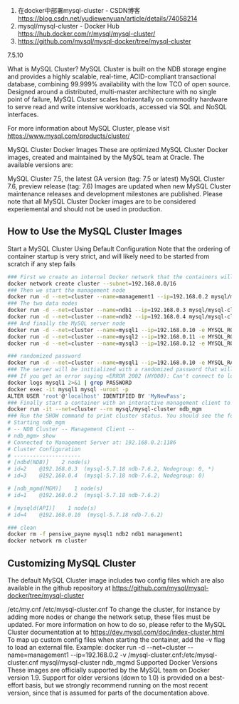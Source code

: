 

1. 在docker中部署mysql-cluster - CSDN博客 https://blog.csdn.net/yudiewenyuan/article/details/74058214
2. mysql/mysql-cluster - Docker Hub https://hub.docker.com/r/mysql/mysql-cluster/
3. https://github.com/mysql/mysql-docker/tree/mysql-cluster

7.5.10

What is MySQL Cluster?
MySQL Cluster is built on the NDB storage engine and provides a highly scalable, real-time, ACID-compliant transactional database, combining 99.999% availability with the low TCO of open source. Designed around a distributed, multi-master architecture with no single point of failure, MySQL Cluster scales horizontally on commodity hardware to serve read and write intensive workloads, accessed via SQL and NoSQL interfaces.

For more information about MySQL Cluster, please visit https://www.mysql.com/products/cluster/

MySQL Cluster Docker Images
These are optimized MySQL Cluster Docker images, created and maintained by the MySQL team at Oracle. The available versions are:

MySQL Cluster 7.5, the latest GA version (tag: 7.5 or latest)
MySQL Cluster 7.6, preview release (tag: 7.6)
Images are updated when new MySQL Cluster maintenance releases and development milestones are published. Please note that all MySQL Cluster Docker images are to be considered experiemental and should not be used in production.

## How to Use the MySQL Cluster Images
Start a MySQL Cluster Using Default Configuration
Note that the ordering of container startup is very strict, and will likely need to be started from scratch if any step fails

```sh
### First we create an internal Docker network that the containers will use to communicate
docker network create cluster --subnet=192.168.0.0/16
### Then we start the management node
docker run -d --net=cluster --name=management1 --ip=192.168.0.2 mysql/mysql-cluster:7.5.10 ndb_mgmd
### The two data nodes
docker run -d --net=cluster --name=ndb1 --ip=192.168.0.3 mysql/mysql-cluster:7.5.10 ndbd
docker run -d --net=cluster --name=ndb2 --ip=192.168.0.4 mysql/mysql-cluster:7.5.10 ndbd
### And finally the MySQL server node
docker run -d --net=cluster --name=mysql1 --ip=192.168.0.10 -e MYSQL_ROOT_PASSWORD=root mysql/mysql-cluster:7.5.10 mysqld
docker run -d --net=cluster --name=mysql2 --ip=192.168.0.11 -e MYSQL_ROOT_PASSWORD=root mysql/mysql-cluster:7.5.10 mysqld
docker run -d --net=cluster --name=mysql3 --ip=192.168.0.12 -e MYSQL_ROOT_PASSWORD=root mysql/mysql-cluster:7.5.10 mysqld

### randomized password
docker run -d --net=cluster --name=mysql1 --ip=192.168.0.10 -e MYSQL_RANDOM_ROOT_PASSWORD=true mysql/mysql-cluster:7.5.10 mysqld
### The server will be initialized with a randomized password that will need to be changed, so fetch it from the log, then log in and change the password.
### If you get an error saying «ERROR 2002 (HY000): Can't connect to local MySQL server through socket» then the server has not finished initializing yet.
docker logs mysql1 2>&1 | grep PASSWORD
docker exec -it mysql1 mysql -uroot -p
ALTER USER 'root'@'localhost' IDENTIFIED BY 'MyNewPass';
### Finally start a container with an interactive management client to verify that the cluster is up
docker run -it --net=cluster --rm mysql/mysql-cluster ndb_mgm 
### Run the SHOW command to print cluster status. You should see the following
# Starting ndb_mgm
# -- NDB Cluster -- Management Client --
# ndb_mgm> show
# Connected to Management Server at: 192.168.0.2:1186
# Cluster Configuration
# ---------------------
# [ndbd(NDB)]    2 node(s)
# id=2    @192.168.0.3  (mysql-5.7.18 ndb-7.6.2, Nodegroup: 0, *)
# id=3    @192.168.0.4  (mysql-5.7.18 ndb-7.6.2, Nodegroup: 0)

# [ndb_mgmd(MGM)]    1 node(s)
# id=1    @192.168.0.2  (mysql-5.7.18 ndb-7.6.2)

# [mysqld(API)]    1 node(s)
# id=4    @192.168.0.10  (mysql-5.7.18 ndb-7.6.2)

### clean
docker rm -f pensive_payne mysql1 ndb2 ndb1 management1
docker network rm cluster
```


## Customizing MySQL Cluster
The default MySQL Cluster image includes two config files which are also available in the github repository at https://github.com/mysql/mysql-docker/tree/mysql-cluster

/etc/my.cnf
/etc/mysql-cluster.cnf
To change the cluster, for instance by adding more nodes or change the network setup, these files must be updated. For more information on how to do so, please refer to the MySQL Cluster documentation at to https://dev.mysql.com/doc/index-cluster.html
To map up custom config files when starting the container, add the -v flag to load an external file. Example:
docker run -d --net=cluster --name=management1 --ip=192.168.0.2 -v <path-to-your-file>/mysql-cluster.cnf:/etc/mysql-cluster.cnf mysql/mysql-cluster ndb_mgmd
Supported Docker Versions
These images are officially supported by the MySQL team on Docker version 1.9. Support for older versions (down to 1.0) is provided on a best-effort basis, but we strongly recommend running on the most recent version, since that is assumed for parts of the documentation above.


